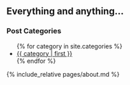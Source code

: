 ## Everything and anything...

### Post Categories
<ul>
  {% for category in site.categories %}
  <li><a href="{{ site.url }}/category/{{ category | first | url_encode }}/index.html">{{ category | first }}</a></li>
  {% endfor %}
</ul>

{% include_relative pages/about.md %}
